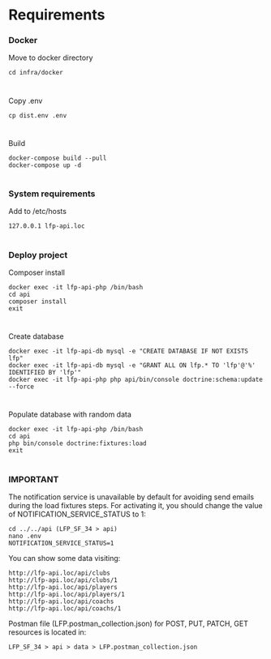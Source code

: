 # Requirements

### Docker

Move to docker directory
```
cd infra/docker
```

#

Copy .env
```
cp dist.env .env
```

#

Build
```
docker-compose build --pull
docker-compose up -d
```

#

### System requirements
Add to /etc/hosts
```
127.0.0.1 lfp-api.loc
```

#

### Deploy project
Composer install
```
docker exec -it lfp-api-php /bin/bash
cd api
composer install
exit
```

#

Create database
```
docker exec -it lfp-api-db mysql -e "CREATE DATABASE IF NOT EXISTS lfp"
docker exec -it lfp-api-db mysql -e "GRANT ALL ON lfp.* TO 'lfp'@'%' IDENTIFIED BY 'lfp'"
docker exec -it lfp-api-php php api/bin/console doctrine:schema:update --force
```

#

Populate database with random data
```
docker exec -it lfp-api-php /bin/bash
cd api
php bin/console doctrine:fixtures:load
exit
```

#
### IMPORTANT 

The notification service is unavailable by default for avoiding send emails during the load fixtures steps. 
For activating it, you should change the value of NOTIFICATION_SERVICE_STATUS to 1:
````
cd ../../api (LFP_SF_34 > api)
nano .env
NOTIFICATION_SERVICE_STATUS=1
````

You can show some data visiting:
```
http://lfp-api.loc/api/clubs
http://lfp-api.loc/api/clubs/1
http://lfp-api.loc/api/players
http://lfp-api.loc/api/players/1
http://lfp-api.loc/api/coachs
http://lfp-api.loc/api/coachs/1
```

Postman file (LFP.postman_collection.json) for POST, PUT, PATCH, GET resources is located in:
```
LFP_SF_34 > api > data > LFP.postman_collection.json
```
